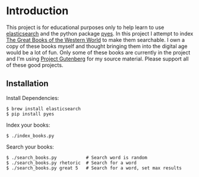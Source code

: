 # Introduction

This project is for educational purposes only to help learn to use
[elasticsearch](http://www.elasticsearch.org) and the python package
[pyes](https://github.com/aparo/pyes).  In this project I attempt
to index [The Great Books of the Western World](http://en.wikipedia.org/wiki/Great_Books_of_the_Western_World)
to make them searchable.  I own a copy of these books myself and thought
bringing them into the digital age would be a lot of fun.  Only some of these
books are currently in the project and I'm using [Project Gutenberg](http://www.gutenberg.org/)
for my source material.  Please support all of these good projects.


## Installation

Install Dependencies:

    $ brew install elasticsearch
    $ pip install pyes

Index your books:

    $ ./index_books.py

Search your books:

    $ ./search_books.py           # Search word is random
    $ ./search_books.py rhetoric  # Search for a word
    $ ./search_books.py great 5   # Search for a word, set max results
